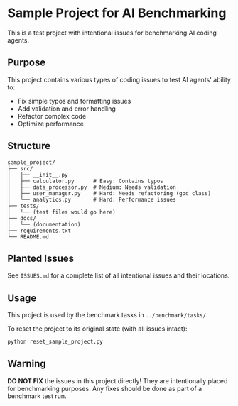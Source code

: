 # Sample Project for AI Benchmarking

This is a test project with intentional issues for benchmarking AI coding agents.

## Purpose

This project contains various types of coding issues to test AI agents' ability to:
- Fix simple typos and formatting issues
- Add validation and error handling
- Refactor complex code
- Optimize performance

## Structure

```
sample_project/
├── src/
│   ├── __init__.py
│   ├── calculator.py      # Easy: Contains typos
│   ├── data_processor.py  # Medium: Needs validation
│   ├── user_manager.py    # Hard: Needs refactoring (god class)
│   └── analytics.py       # Hard: Performance issues
├── tests/
│   └── (test files would go here)
├── docs/
│   └── (documentation)
├── requirements.txt
└── README.md
```

## Planted Issues

See `ISSUES.md` for a complete list of all intentional issues and their locations.

## Usage

This project is used by the benchmark tasks in `../benchmark/tasks/`.

To reset the project to its original state (with all issues intact):
```bash
python reset_sample_project.py
```

## Warning

**DO NOT FIX** the issues in this project directly! They are intentionally placed for benchmarking purposes. Any fixes should be done as part of a benchmark test run.